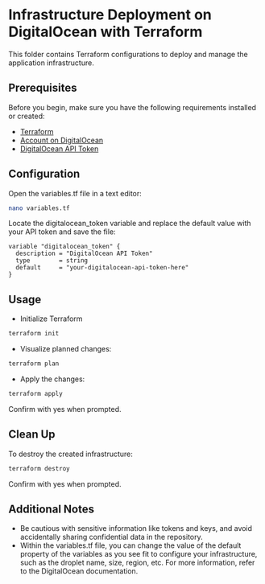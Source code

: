 # Infrastructure Deployment on DigitalOcean with Terraform

This folder contains Terraform configurations to deploy and manage the application infrastructure.

## Prerequisites

Before you begin, make sure you have the following requirements installed or created:

- [Terraform](https://www.terraform.io/downloads.html)
- [Account on DigitalOcean](https://www.digitalocean.com/)
- [DigitalOcean API Token](https://www.digitalocean.com/docs/apis-clis/api/create-personal-access-token/)

## Configuration
Open the variables.tf file in a text editor:
```bash
nano variables.tf
```
Locate the digitalocean_token variable and replace the default value with your API token and save the file:
```hcl
variable "digitalocean_token" {
  description = "DigitalOcean API Token"
  type        = string
  default     = "your-digitalocean-api-token-here"
}

```

## Usage
* Initialize Terraform
```bash
terraform init
```

* Visualize planned changes:
```bash
terraform plan
```

* Apply the changes:
```bash
terraform apply
```
Confirm with yes when prompted.

## Clean Up
To destroy the created infrastructure:
```bash
terraform destroy
```
Confirm with yes when prompted.

## Additional Notes
* Be cautious with sensitive information like tokens and keys, and avoid accidentally sharing confidential data in the repository.
* Within the variables.tf file, you can change the value of the default property of the variables as you see fit to configure your infrastructure, such as the droplet name, size, region, etc. For more information, refer to the DigitalOcean documentation.

